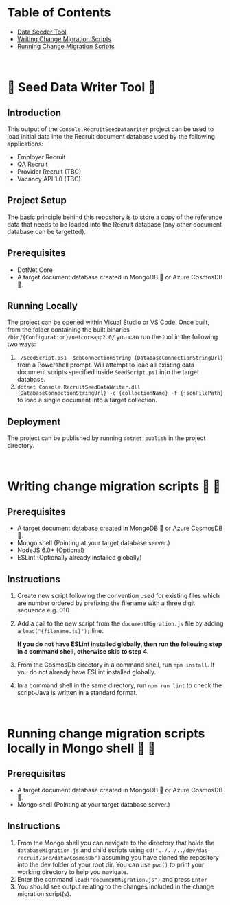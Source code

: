 # Table of Contents
* [Data Seeder Tool](#user-content-seedDataWriterTool)
* [Writing Change Migration Scripts](#user-content-authoringChangeMigrationScripts)
* [Running Change Migration Scripts](#user-content-runningChangeMigrationScripts)

&nbsp;

# :leaves: Seed Data Writer Tool :rocket: <a name="seedDataWriterTool">&nbsp;</a>

## Introduction

This output of the `Console.RecruitSeedDataWriter` project can be used to load initial data into the Recruit document database used by the following applications:
- Employer Recruit
- QA Recruit
- Provider Recruit (TBC)
- Vacancy API 1.0 (TBC)

## Project Setup

The basic principle behind this repository is to store a copy of the reference data that needs to be loaded into the Recruit database (any other document database can be targetted).

## Prerequisites

- DotNet Core
- A target document database created in MongoDB :leaves: or Azure CosmosDB :rocket:.

## Running Locally

The project can be opened within Visual Studio or VS Code. Once built, from the folder containing the built binaries `/bin/{Configuration}/netcoreapp2.0/` you can run the tool in the following two ways:
1. `./SeedScript.ps1 -$dbConnectionString {DatabaseConnectionStringUrl}` from a Powershell prompt. Will attempt to load all existing data document scripts specified inside `SeedScript.ps1` into the target database.
2. `dotnet Console.RecruitSeedDataWriter.dll {DatabaseConnectionStringUrl} -c {collectionName} -f {jsonFilePath}` to load a single document into a target collection.

## Deployment

The project can be published by running `dotnet publish` in the project directory.

&nbsp;

# Writing change migration scripts :leaves: :scroll: <a name="authoringChangeMigrationScripts"></a>

## Prerequisites

- A target document database created in MongoDB :leaves: or Azure CosmosDB :rocket:.
- Mongo shell (Pointing at your target database server.)
- NodeJS 6.0+ (Optional)
- ESLint (Optionally already installed globally)

## Instructions

1. Create new script following the convention used for existing files which are number ordered by prefixing the filename with a three digit sequence e.g. 010.
2. Add a call to the new script from the `documentMigration.js` file by adding a `load("{filename.js}");` line.

   **If you do not have ESLint installed globally, then run the following step in a command shell, otherwise skip to step 4.**
3. From the CosmosDb directory in a command shell, run `npm install`. If you do not already have ESLint installed globally.
4. In a command shell in the same directory, run `npm run lint` to check the script-Java is written in a standard format.

&nbsp;

# Running change migration scripts locally in Mongo shell :leaves: :shell: <a name="runningChangeMigrationScripts"></a>

## Prerequisites

- A target document database created in MongoDB :leaves: or Azure CosmosDB :rocket:.
- Mongo shell (Pointing at your target database server.)

## Instructions

1. From the Mongo shell you can navigate to the directory that holds the `databaseMigration.js` and child scripts using `cd("../../../dev/das-recruit/src/data/CosmosDb")` assuming you have cloned the repository into the dev folder of your root dir. You can use `pwd()` to print your working directory to help you navigate.
2. Enter the command `load("documentMigration.js")` and press `Enter`
3. You should see output relating to the changes included in the change migration script(s).